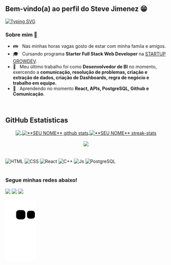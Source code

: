 ## Bem-vindo(a) ao perfil do Steve Jimenez 😁

[![Typing SVG](https://readme-typing-svg.herokuapp.com?font=Fira+Code&size=15&duration=2500&pause=10&color=00FFFF&center=true&multiline=true&height=100&lines=%22Nenhum+homem+%C3%A9+melhor+que+uma;m%C3%A1quina+e+nenhuma+m%C3%A1quina+%C3%A9+melhor;do+que+um+homem+com+uma+m%C3%A1quina.%22;Paul+Tudor+Jones)](https://git.io/typing-svg)

<h3>  Sobre mim 💪  </h3>

- 👪 &nbsp; Nas minhas horas vagas gosto de estar com minha famíia e amigos.
- 🎓 &nbsp; Cursando programa **Starter Full Stack Web Developer** na <a href="https://www.growdev.com.br/">STARTUP GROWDEV</a>.
- 💼 &nbsp; Meu último trabalho foi como **Desenvolvedor de BI** no momento, exercendo a **comunicação, resolução de problemas, criação e extração de dados, criação de Dashboards, regra de negócio e trabalho em equipe.**
- 🌱 &nbsp; Aprendendo no momento **React, APIs, PostgreSQL, Github e Comunicação**.

<br>

## **GitHub Estatísticas**

<div align="center">
<a href="https://github.com/Jimenez09">
  <img align="center" src="https://github-readme-stats.vercel.app/api/top-langs/?username=Jimenez09&theme=highcontrast&hide_langs_below=1" />
</a>

<a href="https://github.com/Jimenez09">
 <img align="center" src="https://github-readme-stats.vercel.app/api?username=Jimenez09&show_icons=true&theme=highcontrast&line_height=40" alt="**SEU NOME** github stats"/>
</a>
      
<a href="https://github.com/Jimenez09">
 <img align="center" height=314 src="http://github-readme-streak-stats.herokuapp.com?user=Jimenez09&theme=highcontrast&date_format=j%20M%5B%20Y%5D&ring=C2CB12&currStreakLabel=C2CB12&fire=C2CB12&sideNums=00FEFE&currStreakNum=00FEFE" alt="**SEU NOME** streak-stats"/>
</a>
  
</br>
</br>

<img  src="https://github-profile-trophy.vercel.app/?username=Jimenez09&theme=highcontrast&title=Stars,Followers,Commit,Repo&margin-w=30&margin-h=30&row=1&column=4&no-frame=true" />
</div>

</br>
  
<div style="display: inline_block"><br>
  <img align="center" alt="HTML" height="30" width="80" src="https://img.shields.io/badge/-HTML5-333333?style=flat&logo=HTML5">
  <img align="center" alt="CSS" height="30" width="80" src="https://img.shields.io/badge/-CSS-333333?style=flat&logo=CSS3&logoColor=1572B6">
  <img align="center" alt="React" height="30" width="80" src="https://img.shields.io/badge/-React-333333?style=flat&logo=react">
  <img align="center" alt="C++" height="30" width="80" src="https://img.shields.io/badge/-C++-333333?style=flat&logo=C%2B%2B&logoColor=00599C">
  <img align="center" alt="Js" height="30" width="100" src="https://img.shields.io/badge/-JavaScript-333333?style=flat&logo=javascript">
  <img align="center" alt="PostgreSQL" height="30" width="100" src="https://img.shields.io/badge/-PostgreSQL-333333?style=flat&logo=postgresql">
</div>
 
 <br>
 
  ### Segue minhas redes abaixo!
 
<div> 
  <a href="https://www.instagram.com/steveleia/" target="_blank"><img src="https://img.shields.io/badge/-Instagram-%23E4405F?style=for-the-badge&logo=instagram&logoColor=white" target="_blank"></a>
  <a href="stevejimenez09@gmail.com"><img src="https://img.shields.io/badge/-Gmail-%23333?style=for-the-badge&logo=gmail&logoColor=white" target="_blank"></a>
  <a href="https://www.linkedin.com/in/steve-jimenez09" target="_blank"><img src="https://img.shields.io/badge/-LinkedIn-%230077B5?style=for-the-badge&logo=linkedin&logoColor=white" target="_blank"></a> 
 
  ![Snake animation](https://github.com/Jimenez09/Jimenez09/blob/output/github-contribution-grid-snake.svg)

</div>
